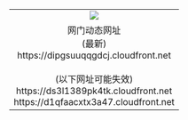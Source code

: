 ﻿<table>
  <tr></tr>
  <tr><td colspan=2 align=center><img src="https://dipgsuuqqgdcj.cloudfront.net/Up/oGate.jpg" /></td></tr>
  <tr><td colspan=2 align=center>网门动态网址<br/>(最新)
<br>https://dipgsuuqqgdcj.cloudfront.net
<br/><br/>(以下网址可能失效)
<br>https://ds3l1389pk4tk.cloudfront.net
<br>https://d1qfaacxtx3a47.cloudfront.net
    </td>
  </tr>
</table>
